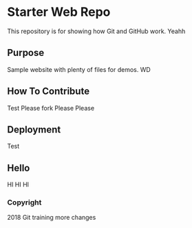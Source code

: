 # Starter Web Repo

This repository is for showing how Git and GitHub work. Yeahh

## Purpose

Sample website with plenty of files for demos. WD

## How To Contribute

Test Please fork Please Please

## Deployment

Test

## Hello

HI HI HI

### Copyright

2018 Git training more changes